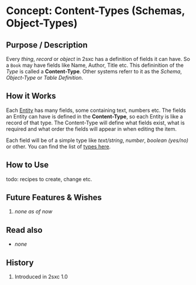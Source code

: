 # Concept: Content-Types (Schemas, Object-Types)

## Purpose / Description

Every _thing_, _record_ or _object_ in 2sxc has a definition of fields it can have. So a `Book` may have fields like Name, Author, Title etc. This defininition of the _Type_ is called a **Content-Type**. Other systems referr to it as the _Schema_, _Object-Type_ or _Table Definition_. 

## How it Works

Each [Entity](concept-entities) has many fields, some containing text, numbers etc. The fields an Entity can have is defined in the **Content-Type**, so each Entity is like a record of that type. The Content-Type will define what fields exist, what is required and what order the fields will appear in when editing the item. 

Each field will be of a simple type like _text/string_, _number_, _boolean (yes/no)_ or other. You can find the list of [types here](xref:Specs.Data.Type.Overview).

## How to Use

todo: recipes to create, change etc.

## Future Features & Wishes

1. _none as of now_

## Read also

* _none_

## History

1. Introduced in 2sxc 1.0
